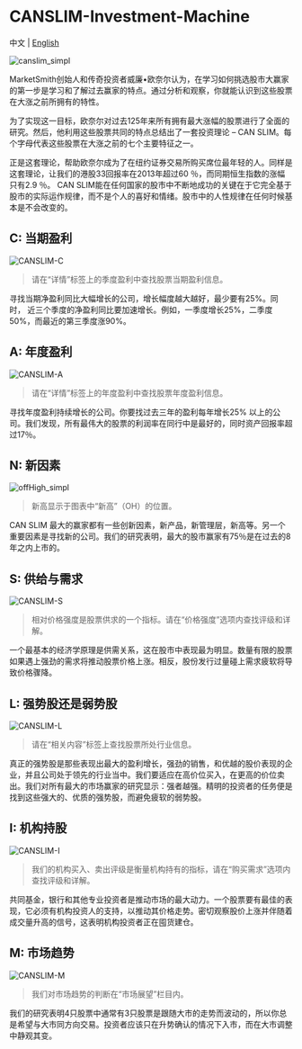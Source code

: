# CANSLIM-Investment-Machine

中文 | [English](./README-EN.md)

![canslim_simpl](/images/zh-cn/canslim_simpl.png)

MarketSmith创始人和传奇投资者威廉•欧奈尔认为，在学习如何挑选股市大赢家的第一步是学习和了解过去赢家的特点。通过分析和观察，你就能认识到这些股票在大涨之前所拥有的特性。

为了实现这一目标，欧奈尔对过去125年来所有拥有最大涨幅的股票进行了全面的研究。然后，他利用这些股票共同的特点总结出了一套投资理论 – CAN SLIM。每个字母代表这些股票在大涨之前的七个主要特征之一。

正是这套理论，帮助欧奈尔成为了在纽约证券交易所购买席位最年轻的人。同样是这套理论，让我们的港股33回报率在2013年超过60 ％，而同期恒生指数的涨幅只有2.9 ％。 CAN SLIM能在任何国家的股市中不断地成功的关键在于它完全基于股市的实际运作规律，而不是个人的喜好和情绪。股市中的人性规律在任何时候基本是不会改变的。

## C: 当期盈利

![CANSLIM-C](/images/zh-cn/CANSLIM-C.png)

> 请在“详情”标签上的季度盈利中查找股票当期盈利信息。

寻找当期净盈利同比大幅增长的公司，增长幅度越大越好，最少要有25%。同时， 近三个季度的净盈利同比要加速增长。例如，一季度增长25%，二季度50%，而最近的第三季度涨90%。

## A: 年度盈利

![CANSLIM-A](/images/zh-cn/CANSLIM-A.png)

> 请在“详情”标签上的年度盈利中查找股票年度盈利信息。

寻找年度盈利持续增长的公司。你要找过去三年的盈利每年增长25% 以上的公司。我们发现，所有最伟大的股票的利润率在同行中是最好的，同时资产回报率超过17％。

## N: 新因素

![offHigh_simpl](/images/zh-cn/offHigh_simpl.png)

> 新高显示于图表中“新高”（OH）的位置。

CAN SLIM 最大的赢家都有一些创新因素，新产品，新管理层，新高等。另一个重要因素是寻找新的公司。我们的研究表明，最大的股市赢家有75％是在过去的8年之内上市的。

## S: 供给与需求

![CANSLIM-S](/images/zh-cn/CANSLIM-S.png)

> 相对价格强度是股票供求的一个指标。请在“价格强度”选项内查找评级和详解。

一个最基本的经济学原理是供需关系，这在股市中表现最为明显。数量有限的股票如果遇上强劲的需求将推动股票价格上涨。相反，股份发行过量碰上需求疲软将导致价格骤降。

## L: 强势股还是弱势股

![CANSLIM-L](/images/zh-cn/CANSLIM-L.png)

> 请在“相关内容”标签上查找股票所处行业信息。

真正的强势股是那些表现出最大的盈利增长，强劲的销售，和优越的股价表现的企业，并且公司处于领先的行业当中。我们要适应在高价位买入，在更高的价位卖出。我们对所有最大的市场赢家的研究显示：强者越强。精明的投资者的任务便是找到这些强大的、优质的强势股，而避免疲软的弱势股。

## I: 机构持股

![CANSLIM-I](/images/zh-cn/CANSLIM-I.png)

> 我们的机构买入、卖出评级是衡量机构持有的指标，请在“购买需求”选项内查找评级和详解。

共同基金，银行和其他专业投资者是推动市场的最大动力。一个股票要有最佳的表现，它必须有机构投资人的支持，以推动其价格走势。密切观察股价上涨并伴随着成交量升高的信号，这表明机构投资者正在囤货建仓。

## M: 市场趋势

![CANSLIM-M](/images/zh-cn/CANSLIM-M.png)

> 我们对市场趋势的判断在“市场展望”栏目内。

我们的研究表明4只股票中通常有3只股票是跟随大市的走势而波动的，所以你总是希望与大市同方向交易。投资者应该只在升势确认的情况下入市，而在大市调整中静观其变。
